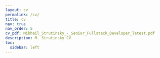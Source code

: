 ```yaml
---
layout: cv
permalink: /cv/
title: cv
nav: true
nav_order: 5
cv_pdf: Mikhail_Strutinsky_-_Senior_Fullstack_Developer_latest.pdf
description: M. Strutinsky CV
toc:
  sidebar: left
---
```

